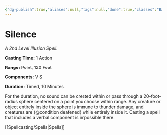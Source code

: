 ```yaml
---
{"dg-publish":true,"aliases":null,"tags":null,"done":true,"classes":"Bard, Cleric, Ranger,","spellLevel":2,"school":"Illusion","source":"PHB","permalink":"/spells/silence/","dgHomeLink":false,"dgPassFrontmatter":true}
---
```


# Silence
*A 2nd Level Illusion Spell.*

**Casting Time:** 1 Action

**Range:** Point, 120 Feet

**Components:** V S 

**Duration:** Timed, 10 Minutes

For the duration, no sound can be created within or pass through a 20-foot-radius sphere centered on a point you choose within range. Any creature or object entirely inside the sphere is immune to thunder damage, and creatures are {@condition deafened} while entirely inside it. Casting a spell that includes a verbal component is impossible there.

[[Spellcasting/Spells|Spells]]